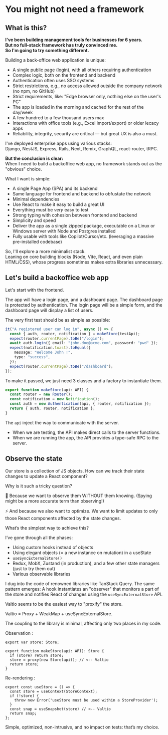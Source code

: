 # You might not need a framework

## What is this?

**I've been building management tools for businesses for 6 years.  
But no full-stack framework has truly convinced me.  
So I'm going to try something different.**

Building a back-office web application is unique:  

- A single public page (login), with all others requiring authentication  
- Complex logic, both on the frontend and backend  
- Authentication often uses SSO systems  
- Strict restrictions, e.g., no access allowed outside the company network (no npm, no GitHub)  
- Strict requirements, like: "Edge browser only, nothing else on the user's PC"  
- The app is loaded in the morning and cached for the rest of the day/week  
- A few hundred to a few thousand users max  
- Interactions with office tools (e.g., Excel import/export) or older lecacy apps  
- Reliability, integrity, security are critical — but great UX is also a must.  

I've deployed enterprise apps using various stacks:  
Django, NestJS, Express, Rails, Next, Remix, GraphQL, react-router, tRPC.  

**But the conclusion is clear:**  
When I need to build a backoffice web app, no framework stands out as the "obvious" choice.  

What I want is simple:  

- A single Page App (SPA) and its backend
- Same language for frontend and backend to obfustate the network  
- Minimal dependencies  
- Use React to make it easy to build a great UI
- Everything must be *very* easy to test  
- Strong typing with cohesion between frontend and backend
- Simplicity and speed  
- Deliver the app as a single zipped package, executable on a Linux or Windows server with Node and Postgres installed 
- Fully usable with tools like Copilot/Cursor/etc. (leveraging a massive pre-installed codebase)  

So, I'll explore a more minimalist stack.  
Leaning on core building blocks (Node, Vite, React, and even plain HTML/CSS), whose progress sometimes makes extra libraries unnecessary.

## Let's build a backoffice web app

Let's start with the frontend.

The app will have a login page, and a dashboard page.
The dashboard page is protected by authentication.
The login page will be a simple form, and the dashboard page will display a list of users.

The very first test should be as simple as possible:

```ts
it("A registered user can log in", async () => {
  const { auth, router, notification } = makeStore(testApi);
  expect(router.currentPage).toBe("/login");
  await auth.login({ email: "john.doe@acme.com", password: "pwd" });
  expect(notification.toast).toEqual({
    message: "Welcome John !",
    type: "success",
  });
  expect(router.currentPage).toBe("/dashboard");
});
```

To make it passed, we just need 3 classes and a factory to instantiate them.

```ts
export function makeStore(api: API) {
  const router = new Router();
  const notification = new Notification();
  const auth = new Authentication(api, { router, notification });
  return { auth, router, notification };
}
```

The `api` inject the way to communicate with the server.
- When we are testing, the API makes direct calls to the server functions.
- When we are running the app, the API provides a type-safe RPC to the server.

## Observe the state

Our store is a collection of JS objects.
How can we track their state changes to update a React component?

Why is it such a tricky question?

👀 Because we want to observe them WITHOUT them knowing.
(Spying might be a more accurate term than observing!)

⚡️ And because we also want to optimize.
We want to limit updates to only those React components affected by the state changes.

What’s the simplest way to achieve this?

I’ve gone through all the phases:
- Using custom hooks instead of objects
- Using elegant objects (= a new instance on mutation) in a useState
- `useSyncExternalStore()`
- Redux, MobX, Zustand (in production), and a few other state managers (just to try them out)
- Various observable libraries

I dug into the code of renowned libraries like TanStack Query.
The same pattern emerges:
A hook instantiates an "observer" that monitors a part of the store and notifies React of changes using the `useSyncExternalStore` API.

Valtio seems to be the easiest way to "proxify" the store.

Valtio = Proxy + WeakMap + useSyncExternalStore.

The coupling to the library is minimal, affecting only two places in my code.

Observation :
```
export var store: Store;

export function makeStore(api: API): Store {
  if (store) return store;
  store = proxy(new Store(api)); // <-- Valtio
  return store;
}
```

Re-rendering :
```
export const useStore = () => {
  const store = useContext(StoreContext);
  if (!store) {
    throw new Error('useStore must be used within a StoreProvider');
  }
  const snap = useSnapshot(store) // <-- Valtio
  return snap;
};
```


Simple, optimized, non-intrusive, and no impact on tests: that’s my choice.

